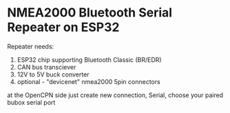 # NMEA2000 Bluetooth Serial Repeater on ESP32

Repeater needs: 
1. ESP32 chip supporting Bluetooth Classic (BR/EDR)
2. CAN bus transciever
3. 12V to 5V buck converter
4. optional - "devicenet" nmea2000 5pin connectors

at the OpenCPN side just create new connection, Serial, choose your paired bubox serial port
